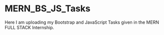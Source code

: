 # MERN_BS_JS_Tasks

Here I am uploading my Bootstrap and JavaScript Tasks given in the MERN FULL STACK Internship.
